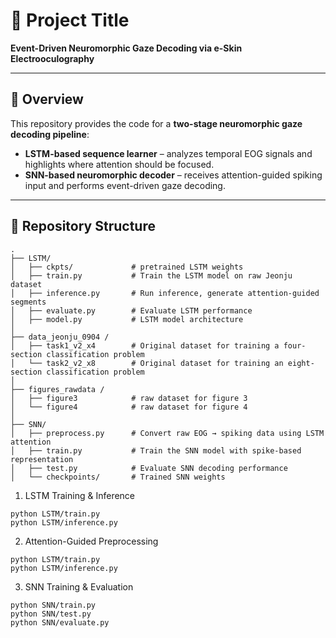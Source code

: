 # 📄 Project Title
**Event-Driven Neuromorphic Gaze Decoding via e-Skin Electrooculography**

---

## 🔹 Overview
This repository provides the code for a **two-stage neuromorphic gaze decoding pipeline**:

- **LSTM-based sequence learner** – analyzes temporal EOG signals and highlights where attention should be focused.  
- **SNN-based neuromorphic decoder** – receives attention-guided spiking input and performs event-driven gaze decoding.  

---

## 🔹 Repository Structure
```plaintext
.
├── LSTM/
│   ├── ckpts/             # pretrained LSTM weights
│   ├── train.py           # Train the LSTM model on raw Jeonju dataset
│   ├── inference.py       # Run inference, generate attention-guided segments
│   ├── evaluate.py        # Evaluate LSTM performance
│   ├── model.py           # LSTM model architecture
│
├── data_jeonju_0904 /
│   ├── task1_v2_x4        # Original dataset for training a four-section classification problem
│   └── task2_v2_x8        # Original dataset for training an eight-section classification problem
│
├── figures_rawdata /
│   ├── figure3            # raw dataset for figure 3
│   └── figure4            # raw dataset for figure 4
│
├── SNN/
│   ├── preprocess.py      # Convert raw EOG → spiking data using LSTM attention
│   ├── train.py           # Train the SNN model with spike-based representation
│   ├── test.py            # Evaluate SNN decoding performance
│   └── checkpoints/       # Trained SNN weights
```

1. LSTM Training & Inference
```plaintext
python LSTM/train.py
python LSTM/inference.py
```

2. Attention-Guided Preprocessing
```plaintext
python LSTM/train.py
python LSTM/inference.py
```

3. SNN Training & Evaluation
```plaintext
python SNN/train.py
python SNN/test.py
python SNN/evaluate.py
```
